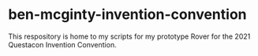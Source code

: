 # ben-mcginty-invention-convention
This respository is home to my scripts for my prototype Rover for the 2021 Questacon Invention Convention.

